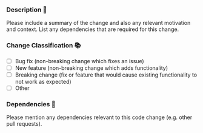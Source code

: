 ### Description :notebook_with_decorative_cover:

Please include a summary of the change and also any relevant motivation and context. List any dependencies that are required for this change.

### Change Classification :books:

- [ ] Bug fix (non-breaking change which fixes an issue)
- [ ] New feature (non-breaking change which adds functionality)
- [ ] Breaking change (fix or feature that would cause existing functionality to not work as expected)
- [ ] Other

### Dependencies :stop_sign:

Please mention any dependencies relevant to this code change (e.g. other pull requests).